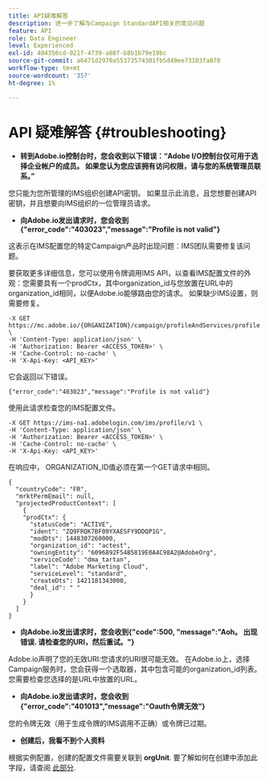 ```yaml
---
title: API疑难解答
description: 进一步了解与Campaign StandardAPI相关的常见问题
feature: API
role: Data Engineer
level: Experienced
exl-id: 404356cd-021f-4739-a88f-b8b1b79e19bc
source-git-commit: a6471d2970a55373574301fb5d49ee73103fa870
workflow-type: tm+mt
source-wordcount: '357'
ht-degree: 1%

---
```


# API 疑难解答 {#troubleshooting}

* **转到Adobe.io控制台时，您会收到以下错误：“Adobe I/O控制台仅可用于选择企业帐户的成员。 如果您认为您应该拥有访问权限，请与您的系统管理员联系。”**

您只能为您所管理的IMS组织创建API密钥。 如果显示此消息，且您想要创建API密钥，并且想要向IMS组织的一位管理员请求。

* **向Adobe.io发出请求时，您会收到{&quot;error_code&quot;:&quot;403023&quot;,&quot;message&quot;:&quot;Profile is not valid&quot;}**

这表示在IMS配置您的特定Campaign产品时出现问题：IMS团队需要修复该问题。

要获取更多详细信息，您可以使用令牌调用IMS API，以查看IMS配置文件的外观：您需要具有一个prodCtx，其中organization_id与您放置在URL中的organization_id相同，以便Adobe.io能够路由您的请求。
如果缺少IMS设置，则需要修复。

```
-X GET https://mc.adobe.io/{ORGANIZATION}/campaign/profileAndServices/profile \
-H 'Content-Type: application/json' \
-H 'Authorization: Bearer <ACCESS_TOKEN>' \
-H 'Cache-Control: no-cache' \
-H 'X-Api-Key: <API_KEY>'
```

它会返回以下错误。

```
{"error_code":"403023","message":"Profile is not valid"}
```

使用此请求检查您的IMS配置文件。

```
-X GET https://ims-na1.adobelogin.com/ims/profile/v1 \
-H 'Content-Type: application/json' \
-H 'Authorization: Bearer <ACCESS_TOKEN>' \
-H 'Cache-Control: no-cache' \
-H 'X-Api-Key: <API_KEY>'
```

在响应中， ORGANIZATION_ID值必须在第一个GET请求中相同。

```
{
  "countryCode": "FR",
  "mrktPermEmail": null,
  "projectedProductContext": [
    {
    "prodCtx": {
      "statusCode": "ACTIVE",
      "ident": "ZQ9FRQK7BF09YXAESFY9DDQP1G",
      "modDts": 1448307260000,
      "organization_id": "actest",
      "owningEntity": "6096892F54B5819E0A4C98A2@AdobeOrg",
      "serviceCode": "dma_tartan",
      "label": "Adobe Marketing Cloud",
      "serviceLevel": "standard",
      "createDts": 1421181343000,
      "deal_id": " "
      }
    }
  ]
}
```

* **向Adobe.io发出请求时，您会收到{&quot;code&quot;:500, &quot;message&quot;:&quot;Aoh。 出现错误. 请检查您的URI，然后重试。&quot;}**

Adobe.io声明了您的无效URI:您请求的URI很可能无效。 在Adobe.io上，选择Campaign服务时，您会获得一个选取器，其中包含可能的organization_id列表。 您需要检查您选择的是URL中放置的URL。

* **向Adobe.io发出请求时，您会收到{&quot;error_code&quot;:&quot;401013&quot;,&quot;message&quot;:&quot;Oauth令牌无效&quot;}**

您的令牌无效（用于生成令牌的IMS调用不正确）或令牌已过期。

* **创建后，我看不到个人资料**

根据实例配置，创建的配置文件需要关联到 **orgUnit**. 要了解如何在创建中添加此字段，请查阅 [此部分](../../api/using/creating-profiles-api.md).

<!-- * (error duplicate key : quand tu crées un profile qui existe déjà , il faut faire un patch pour updater le profile plutôt qu’un POST)

With Curl
List all profiles

Create a profile

Update the mobilePhone attribute of a profile

API Calls on Service

GET the list of services

-->

<!--

How to find and use a filter?
Error codes:

* PAtch sur Age = message d'erreur :
500
Cannot update the 'age' property that is read-only
'age' property is not valid for the 'profile' resource.
-->

<!--
How to filter a list of subscribed profiles with available profile filters ? by date (by les filtres dispo sur la ressource) ?

Pattern classique :

recupérer la liste des subscriptions filtrées d'un profile
1) get sur profile
2) recup PKey
3) get sur PKey
4) get sur href des subscriptions

Comment savoir quel filtre appliquer ?

1) get sur metadata de profile
2) retourne description de la collection subscription
3) get sur la valeur du champ resTarget
4) get sur le href dans filters
5) retourne les filtres applicables sur l'url des data.

-->
